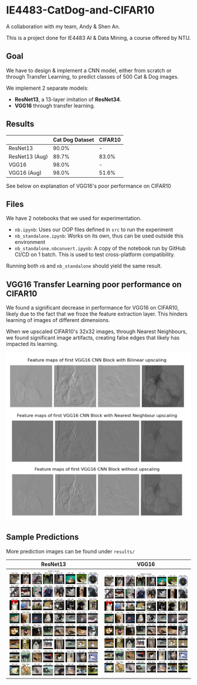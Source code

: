 # IE4483-CatDog-and-CIFAR10

A collaboration with my team, Andy & Shen An.

This is a project done for IE4483 AI & Data Mining, a course offered by NTU.

## Goal

We have to design & implement a CNN model, either from scratch or through
Transfer Learning, to predict classes of 500 Cat & Dog images.

We implement 2 separate models:

- **ResNet13**, a 13-layer imitation of **ResNet34**.
- **VGG16** through transfer learning.

## Results

|                | Cat Dog Dataset | CIFAR10 |
|----------------|-----------------|---------|
| ResNet13       | 90.0%           | -       |
| ResNet13 (Aug) | 89.7%           | 83.0%   |
| VGG16          | 98.0%           | -       |
| VGG16    (Aug) | 98.0%           | 51.6%   |

See below on explanation of VGG16's poor performance on CIFAR10

## Files

We have 2 notebooks that we used for experimentation.

- `nb.ipynb`: Uses our OOP files defined in `src` to run the experiment
- `nb_standalone.ipynb`: Works on its own, thus can be used outside this environment
- `nb_standalone.nbconvert.ipynb`: A copy of the notebook run by GitHub CI/CD on 1 batch.
   This is used to test cross-platform compatibility.

Running both `nb` and `nb_standalone` should yield the same result.

## VGG16 Transfer Learning poor performance on CIFAR10

We found a significant decrease in performance for VGG16 on CIFAR10, likely due to the fact that we froze the
feature extraction layer. This hinders learning of images of different dimensions.

When we upscaled CIFAR10's 32x32 images, through Nearest Neighbours, we found significant image artifacts,
creating false edges that likely has impacted its learning.

<img src="rsc/example_artifacting.png" alt="drawing" width="600"/>

## Sample Predictions

More prediction images can be found under `results/`

| ResNet13                                          | VGG16                                         |
|---------------------------------------------------|-----------------------------------------------|
| ![](results/CatDog/ResNet13_aug_predictions.png)  | ![](results/CatDog/VGG16_aug_predictions.png) |

